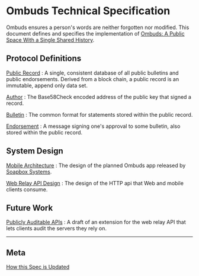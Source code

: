 <!-- title: Ombuds Spec -->

# Ombuds Technical Specification
Ombuds ensures a person's words are neither forgotten nor modified.
This document defines and specifies the implementation of [Ombuds: A Public Space With a Single Shared History](https://getombuds.org/research/).

## Protocol Definitions
[Public Record](/public_record)
:   A single, consistent database of all public bulletins and public endorsements. Derived from a block chain, a public record is an immutable, append only data set.

[Author](/author)
:   The Base58Check encoded address of the public key that signed a record.

[Bulletin](/bulletin)
:   The common format for statements stored within the public record.

[Endorsement](/endorsement)
:   A message signing one's approval to some bulletin, also stored within the public record.

## System Design

[Mobile Architecture](/mobile-arch)
:   The design of the planned Ombuds app released by [Soapbox Systems](http://soapbox.systems).

[Web Relay API Design](/web-relay-api)
:   The design of the HTTP api that Web and mobile clients consume.

## Future Work

[Publicly Auditable APIs](/audit-api-exten)
:   A draft of an extension for the web relay API that lets clients audit the servers they rely on.

---------------------

## Meta

[How this Spec is Updated](/)
